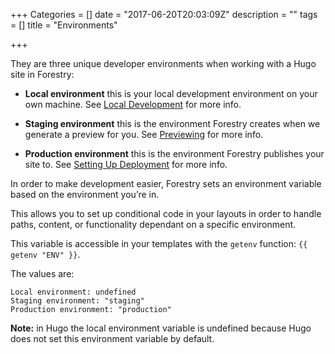 +++
Categories = []
date = "2017-06-20T20:03:09Z"
description = ""
tags = []
title = "Environments"

+++


They are three unique developer environments when working with a Hugo site in Forestry:

* **Local environment** this is your local development environment on your own machine. See [Local Development](https://app.forestry.io/docs/developing-with-hugo/local-development) for more info.

* **Staging environment** this is the environment Forestry creates when we generate a preview for you. See [Previewing](/docs/deployment-and-management/previewing) for more info.

* **Production environment** this is the environment Forestry publishes your site to. See [Setting Up Deployment](/docs/deployment-and-management/setting-up-deployment) for more info.

In order to make development easier, Forestry sets an environment variable based on the environment you’re in.

This allows you to set up conditional code in your layouts in order to handle paths, content, or functionality dependant on a specific environment.

This variable is accessible in your templates with the `getenv` function: `{{ getenv "ENV" }}`.

The values are:

```
Local environment: undefined
Staging environment: "staging"
Production environment: "production"

```

**Note:** in Hugo the local environment variable is undefined because Hugo does not set this environment variable by default.